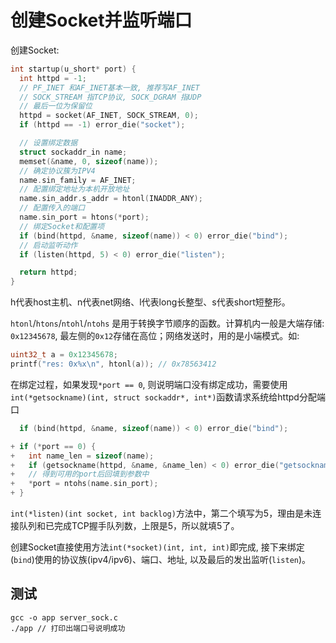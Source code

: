 # 创建Socket并监听端口

创建Socket:

```c
int startup(u_short* port) {
  int httpd = -1;
  // PF_INET 和AF_INET基本一致, 推荐写AF_INET
  // SOCK_STREAM 指TCP协议, SOCK_DGRAM 指UDP
  // 最后一位为保留位
  httpd = socket(AF_INET, SOCK_STREAM, 0);
  if (httpd == -1) error_die("socket");

  // 设置绑定数据
  struct sockaddr_in name;
  memset(&name, 0, sizeof(name));
  // 确定协议簇为IPV4
  name.sin_family = AF_INET;
  // 配置绑定地址为本机开放地址
  name.sin_addr.s_addr = htonl(INADDR_ANY);
  // 配置传入的端口
  name.sin_port = htons(*port);
  // 绑定Socket和配置项
  if (bind(httpd, &name, sizeof(name)) < 0) error_die("bind");
  // 启动监听动作
  if (listen(httpd, 5) < 0) error_die("listen");

  return httpd;
}
```
h代表host主机、n代表net网络、l代表long长整型、s代表short短整形。

`htonl`/`htons`/`ntohl`/`ntohs` 是用于转换字节顺序的函数。计算机内一般是大端存储: `0x12345678`, 最左侧的`0x12`存储在高位；网络发送时，用的是小端模式。如:

```c
uint32_t a = 0x12345678;
printf("res: 0x%x\n", htonl(a)); // 0x78563412
```

在绑定过程，如果发现`*port == 0`, 则说明端口没有绑定成功，需要使用`int(*getsockname)(int, struct sockaddr*, int*)`函数请求系统给httpd分配端口

```c
  if (bind(httpd, &name, sizeof(name)) < 0) error_die("bind");

+ if (*port == 0) {
+   int name_len = sizeof(name);
+   if (getsockname(httpd, &name, &name_len) < 0) error_die("getsockname");
+   // 得到可用的port后回填到参数中
+   *port = ntohs(name.sin_port);
+ }
```

`int(*listen)(int socket, int backlog)`方法中，第二个填写为5，理由是未连接队列和已完成TCP握手队列数，上限是5，所以就填5了。

创建Socket直接使用方法`int(*socket)(int, int, int)`即完成, 接下来绑定(`bind`)使用的协议族(ipv4/ipv6)、端口、地址, 以及最后的发出监听(`listen`)。

## 测试

    gcc -o app server_sock.c
    ./app // 打印出端口号说明成功

